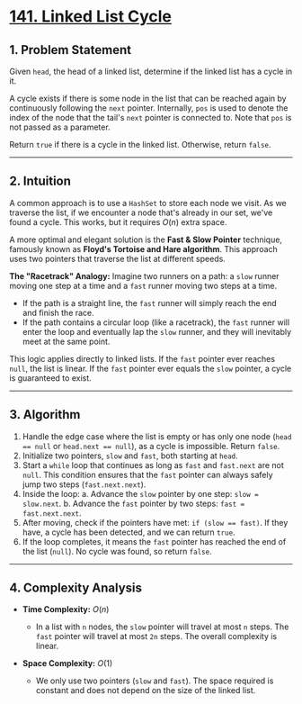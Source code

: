 # [141. Linked List Cycle](https://leetcode.com/problems/linked-list-cycle/)



## 1. Problem Statement

Given `head`, the head of a linked list, determine if the linked list has a cycle in it.

A cycle exists if there is some node in the list that can be reached again by continuously following the `next` pointer. Internally, `pos` is used to denote the index of the node that the tail's `next` pointer is connected to. Note that `pos` is not passed as a parameter.

Return `true` if there is a cycle in the linked list. Otherwise, return `false`.

---
## 2. Intuition

A common approach is to use a `HashSet` to store each node we visit. As we traverse the list, if we encounter a node that's already in our set, we've found a cycle. This works, but it requires $O(n)$ extra space.

A more optimal and elegant solution is the **Fast & Slow Pointer** technique, famously known as **Floyd's Tortoise and Hare algorithm**. This approach uses two pointers that traverse the list at different speeds.

**The "Racetrack" Analogy:**
Imagine two runners on a path: a `slow` runner moving one step at a time and a `fast` runner moving two steps at a time.
* If the path is a straight line, the `fast` runner will simply reach the end and finish the race.
* If the path contains a circular loop (like a racetrack), the `fast` runner will enter the loop and eventually lap the `slow` runner, and they will inevitably meet at the same point.

This logic applies directly to linked lists. If the `fast` pointer ever reaches `null`, the list is linear. If the `fast` pointer ever equals the `slow` pointer, a cycle is guaranteed to exist.

---
## 3. Algorithm

1.  Handle the edge case where the list is empty or has only one node (`head == null` or `head.next == null`), as a cycle is impossible. Return `false`.
2.  Initialize two pointers, `slow` and `fast`, both starting at `head`.
3.  Start a `while` loop that continues as long as `fast` and `fast.next` are not `null`. This condition ensures that the `fast` pointer can always safely jump two steps (`fast.next.next`).
4.  Inside the loop:
    a. Advance the `slow` pointer by one step: `slow = slow.next`.
    b. Advance the `fast` pointer by two steps: `fast = fast.next.next`.
5.  After moving, check if the pointers have met: `if (slow == fast)`. If they have, a cycle has been detected, and we can return `true`.
6.  If the loop completes, it means the `fast` pointer has reached the end of the list (`null`). No cycle was found, so return `false`.

---
## 4. Complexity Analysis

* **Time Complexity:** $O(n)$
    * In a list with `n` nodes, the `slow` pointer will travel at most `n` steps. The `fast` pointer will travel at most `2n` steps. The overall complexity is linear.

* **Space Complexity:** $O(1)$
    * We only use two pointers (`slow` and `fast`). The space required is constant and does not depend on the size of the linked list.